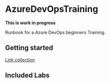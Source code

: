 # AzureDevOpsTraining

**This is work in progress**

Runbook for a Azure DevOps beginners Training.

## Getting started

[Link collection](./Linkcollection.md)

## Included Labs
